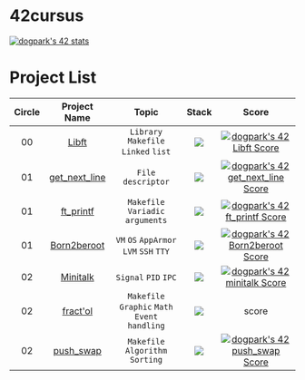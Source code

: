 # 42cursus

[![dogpark's 42 stats](https://badge42.vercel.app/api/v2/clam4rmh700350fjk8ctdih83/stats?cursusId=21&coalitionId=86)](https://github.com/JaeSeoKim/badge42)

# Project List

| Circle |                             Project Name                              |                Topic                 |                                            Stack                                             |                                                                      Score                                                                       |
| :----: | :-------------------------------------------------------------------: | :----------------------------------: | :------------------------------------------------------------------------------------------: | :----------------------------------------------------------------------------------------------------------------------------------------------: |
|   00   | [Libft](https://github.com/moeyg/42cursus/tree/main/Circle%200/Libft) | `Library` `Makefile` `Linked` `list` | <img src="https://img.shields.io/badge/c-A8B9CC?style=for-the-badge&logo=c&logoColor=white"> | [![dogpark's 42 Libft Score](https://badge42.vercel.app/api/v2/clam4rmh700350fjk8ctdih83/project/2927858)](https://github.com/JaeSeoKim/badge42) |
|   01   | [get_next_line](https://github.com/moeyg/42cursus/tree/main/Circle%201/get_next_line) | `File descriptor` | <img src="https://img.shields.io/badge/c-A8B9CC?style=for-the-badge&logo=c&logoColor=white"> | [![dogpark's 42 get_next_line Score](https://badge42.vercel.app/api/v2/clam4rmh700350fjk8ctdih83/project/3030835)](https://github.com/JaeSeoKim/badge42) |
|   01   | [ft_printf](https://github.com/moeyg/42cursus/tree/main/Circle%201/ft_printf) | `Makefile` `Variadic arguments` | <img src="https://img.shields.io/badge/c-A8B9CC?style=for-the-badge&logo=c&logoColor=white"> | [![dogpark's 42 ft_printf Score](https://badge42.vercel.app/api/v2/clam4rmh700350fjk8ctdih83/project/3048891)](https://github.com/JaeSeoKim/badge42) |
|   01   | [Born2beroot](https://github.com/moeyg/42cursus/tree/main/Circle%201/Born2beroot) | `VM` `OS` `AppArmor` `LVM` `SSH` `TTY` | <img src="https://img.shields.io/badge/VirtualBox-183A61?style=for-the-badge&logo=VirtualBox&logoColor=white"/> | [![dogpark's 42 Born2beroot Score](https://badge42.vercel.app/api/v2/clam4rmh700350fjk8ctdih83/project/3059221)](https://github.com/JaeSeoKim/badge42) |
|   02   | [Minitalk](https://github.com/moeyg/42cursus/tree/main/Circle%202/Minitalk) | `Signal` `PID` `IPC` | <img src="https://img.shields.io/badge/c-A8B9CC?style=for-the-badge&logo=c&logoColor=white">  | [![dogpark's 42 minitalk Score](https://badge42.vercel.app/api/v2/clam4rmh700350fjk8ctdih83/project/3109558)](https://github.com/JaeSeoKim/badge42) |
|   02   | [fract'ol]([https://github.com/moeyg/42cursus/tree/main/Circle%202/](https://github.com/moeyg/42cursus/tree/main/Circle%202/fract'ol)) | `Makefile` `Graphic` `Math` `Event handling` | <img src="https://img.shields.io/badge/c-A8B9CC?style=for-the-badge&logo=c&logoColor=white">  | score |
|   02   | [push_swap]([https://github.com/moeyg/42cursus/tree/main/Circle%202/](https://github.com/moeyg/42cursus/tree/main/Circle%202/fract'ol)) | `Makefile` `Algorithm` `Sorting` | <img src="https://img.shields.io/badge/c-A8B9CC?style=for-the-badge&logo=c&logoColor=white">  | [![dogpark's 42 push_swap Score](https://badge42.vercel.app/api/v2/clam4rmh700350fjk8ctdih83/project/3117540)](https://github.com/JaeSeoKim/badge42) |
